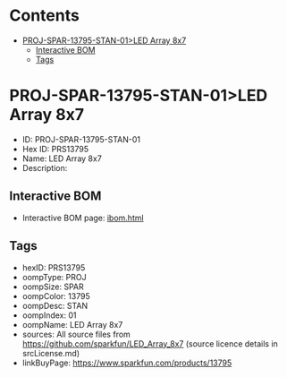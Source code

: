 



Contents
========

* [PROJ-SPAR-13795-STAN-01>LED Array 8x7](#proj-spar-13795-stan-01led-array-8x7)
	* [Interactive BOM](#interactive-bom)
	* [Tags](#tags)

# PROJ-SPAR-13795-STAN-01>LED Array 8x7

- ID: PROJ-SPAR-13795-STAN-01
- Hex ID: PRS13795
- Name: LED Array 8x7
- Description: 

## Interactive BOM

- Interactive BOM page: [ibom.html](kicad/bom/ibom.html)

## Tags

- hexID: PRS13795
- oompType: PROJ
- oompSize: SPAR
- oompColor: 13795
- oompDesc: STAN
- oompIndex: 01
- oompName: LED Array 8x7
- sources: All source files from https://github.com/sparkfun/LED_Array_8x7 (source licence details in srcLicense.md)
- linkBuyPage: https://www.sparkfun.com/products/13795
